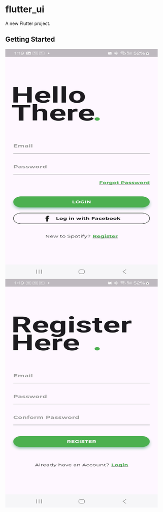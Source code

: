 # flutter_ui

A new Flutter project.

## Getting Started
<img src="https://github.com/hemant00007/flutter_ui/blob/main/login_page.jpg?raw=true" width="480" height="720">
<img src="https://github.com/hemant00007/flutter_ui/blob/main/register_page.jpg?raw=true" width="480" height="720">

